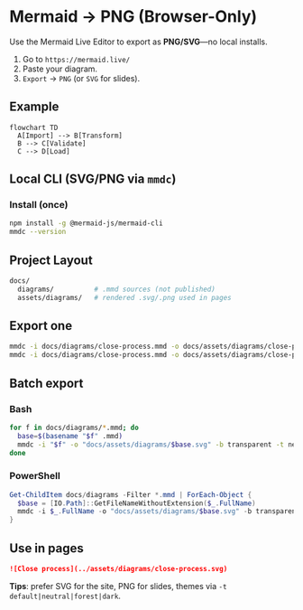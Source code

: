 # Mermaid → PNG (Browser-Only)

Use the Mermaid Live Editor to export as **PNG/SVG**—no local installs.

1. Go to `https://mermaid.live/`
2. Paste your diagram.
3. `Export` → `PNG` (or `SVG` for slides).

## Example
```mermaid
flowchart TD
  A[Import] --> B[Transform]
  B --> C[Validate]
  C --> D[Load]
```

## Local CLI (SVG/PNG via `mmdc`)

### Install (once)
```bash
npm install -g @mermaid-js/mermaid-cli
mmdc --version
```

## Project Layout

```bash
docs/
  diagrams/          # .mmd sources (not published)
  assets/diagrams/   # rendered .svg/.png used in pages
```

## Export one

```bash
mmdc -i docs/diagrams/close-process.mmd -o docs/assets/diagrams/close-process.svg -b transparent -t neutral
mmdc -i docs/diagrams/close-process.mmd -o docs/assets/diagrams/close-process.png -s 2
```

## Batch export

### Bash

```bash
for f in docs/diagrams/*.mmd; do
  base=$(basename "$f" .mmd)
  mmdc -i "$f" -o "docs/assets/diagrams/$base.svg" -b transparent -t neutral
done
```

### PowerShell

```powershell
Get-ChildItem docs/diagrams -Filter *.mmd | ForEach-Object {
  $base = [IO.Path]::GetFileNameWithoutExtension($_.FullName)
  mmdc -i $_.FullName -o "docs/assets/diagrams/$base.svg" -b transparent -t neutral
}
```

## Use in pages

```markdown
![Close process](../assets/diagrams/close-process.svg)
```

**Tips**: prefer SVG for the site, PNG for slides, themes via `-t default|neutral|forest|dark`.